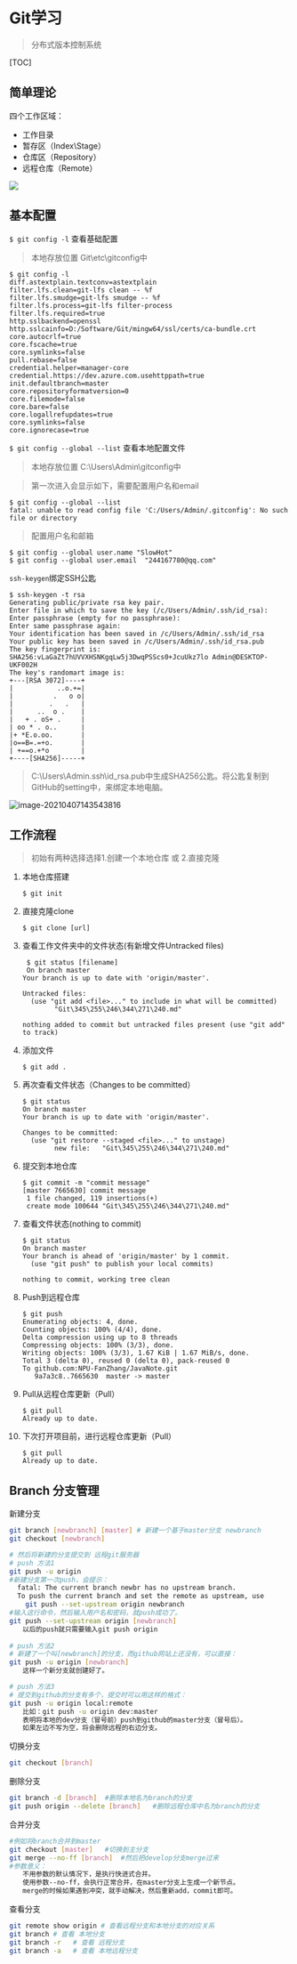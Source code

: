 # Git学习

> 分布式版本控制系统

[TOC]



## 简单理论

四个工作区域：

- 工作目录
- 暂存区（Index\Stage）
- 仓库区（Repository）
- 远程仓库（Remote）

![](asset/Git学习.assets/image-20210407140840726.png)



## 基本配置

`$ git config -l` 查看基础配置

> 本地存放位置 Git\etc\gitconfig中

```shell
$ git config -l
diff.astextplain.textconv=astextplain
filter.lfs.clean=git-lfs clean -- %f
filter.lfs.smudge=git-lfs smudge -- %f
filter.lfs.process=git-lfs filter-process
filter.lfs.required=true
http.sslbackend=openssl
http.sslcainfo=D:/Software/Git/mingw64/ssl/certs/ca-bundle.crt
core.autocrlf=true
core.fscache=true
core.symlinks=false
pull.rebase=false
credential.helper=manager-core
credential.https://dev.azure.com.usehttppath=true
init.defaultbranch=master
core.repositoryformatversion=0
core.filemode=false
core.bare=false
core.logallrefupdates=true
core.symlinks=false
core.ignorecase=true
```



`$ git config --global --list` 查看本地配置文件

> 本地存放位置 C:\Users\Admin\gitconfig中

> 第一次进入会显示如下，需要配置用户名和email

```shell
$ git config --global --list
fatal: unable to read config file 'C:/Users/Admin/.gitconfig': No such file or directory
```
> 配置用户名和邮箱

```shell
$ git config --global user.name "SlowHot"
$ git config --global user.email  "244167780@qq.com"
```



`ssh-keygen`绑定SSH公匙

```shell
$ ssh-keygen -t rsa 
Generating public/private rsa key pair.
Enter file in which to save the key (/c/Users/Admin/.ssh/id_rsa):
Enter passphrase (empty for no passphrase):
Enter same passphrase again:
Your identification has been saved in /c/Users/Admin/.ssh/id_rsa
Your public key has been saved in /c/Users/Admin/.ssh/id_rsa.pub
The key fingerprint is:
SHA256:vLaGaZt7hUVVXHSNKgqLw5j3DwqPSScs0+JcuUkz7lo Admin@DESKTOP-UKF002H
The key's randomart image is:
+---[RSA 3072]----+
|           ..o.+=|
|          .   o o|
|         .   .   |
|      ..  o .    |
|   + . oS+ .     |
| oo * . o..      |
|+ *E.o.oo.       |
|o==B=.=+o.       |
| +==o.+*o        |
+----[SHA256]-----+
```

> C:\Users\Admin\.ssh\id_rsa.pub中生成SHA256公匙。将公匙复制到GitHub的setting中，来绑定本地电脑。

![image-20210407143543816](asset/Git学习.assets/image-20210407143543816.png)



## 工作流程

> 初始有两种选择选择1.创建一个本地仓库 或 2.直接克隆

1. 本地仓库搭建

   ```shell
   $ git init
   ```
   
2. 直接克隆clone

   ```shell
   $ git clone [url]
   ```

3. 查看工作文件夹中的文件状态(有新增文件Untracked files)

   ```shell
    $ git status [filename]
    On branch master
   Your branch is up to date with 'origin/master'.
   
   Untracked files:
     (use "git add <file>..." to include in what will be committed)
           "Git\345\255\246\344\271\240.md"
   
   nothing added to commit but untracked files present (use "git add" to track)
   
   ```

4. 添加文件

   ```shell
   $ git add .
   ```

5. 再次查看文件状态（Changes to be committed）

   ```shell
   $ git status
   On branch master
   Your branch is up to date with 'origin/master'.
   
   Changes to be committed:
     (use "git restore --staged <file>..." to unstage)
           new file:   "Git\345\255\246\344\271\240.md"
   
   ```

6. 提交到本地仓库

   ```shell
   $ git commit -m "commit message"
   [master 7665630] commit message
    1 file changed, 119 insertions(+)
    create mode 100644 "Git\345\255\246\344\271\240.md"
   
   ```

7. 查看文件状态(nothing to commit)

   ``` shell
   $ git status
   On branch master
   Your branch is ahead of 'origin/master' by 1 commit.
     (use "git push" to publish your local commits)
   
   nothing to commit, working tree clean
   
   ```

8. Push到远程仓库

   ```shell
   $ git push
   Enumerating objects: 4, done.
   Counting objects: 100% (4/4), done.
   Delta compression using up to 8 threads
   Compressing objects: 100% (3/3), done.
   Writing objects: 100% (3/3), 1.67 KiB | 1.67 MiB/s, done.
   Total 3 (delta 0), reused 0 (delta 0), pack-reused 0
   To github.com:NPU-FanZhang/JavaNote.git
      9a7a3c8..7665630  master -> master
   
   ```

9. Pull从远程仓库更新（Pull）

   ``` shell
   $ git pull
   Already up to date.
   ```

10. 下次打开项目前，进行远程仓库更新（Pull）

    ```shell
    $ git pull
    Already up to date.
    ```



## Branch 分支管理

新建分支

```sh
git branch [newbranch] [master] # 新建一个基于master分支 newbranch
git checkout [newbranch]

# 然后将新建的分支提交到 远程git服务器
# push 方法1
git push -u origin
#新建分支第一次push，会提示：
  fatal: The current branch newbr has no upstream branch.
  To push the current branch and set the remote as upstream, use
    git push --set-upstream origin newbranch
#输入这行命令，然后输入用户名和密码，就push成功了。
git push --set-upstream origin [newbranch]
　　以后的push就只需要输入git push origin
　　
# push 方法2
# 新建了一个叫[newbranch]的分支，而github网站上还没有，可以直接：
git push -u origin [newbranch]
　　这样一个新分支就创建好了。

# push 方法3
# 提交到github的分支有多个，提交时可以用这样的格式：
git push -u origin local:remote
　　比如：git push -u origin dev:master
　　表明将本地的dev分支（冒号前）push到github的master分支（冒号后）。
　　如果左边不写为空，将会删除远程的右边分支。
```

切换分支

```sh
git checkout [branch]
```

删除分支

```sh
git branch -d [branch]	#删除本地名为branch的分支
git push origin --delete [branch]	#删除远程仓库中名为branch的分支
```

合并分支

```sh
#例如将branch合并到master
git checkout [master]	#切换到主分支
git merge --no-ff [branch]	#然后把develop分支merge过来
#参数意义：
　　不用参数的默认情况下，是执行快进式合并。
　　使用参数--no-ff，会执行正常合并，在master分支上生成一个新节点。
　　merge的时候如果遇到冲突，就手动解决，然后重新add，commit即可。
```

查看分支

```sh
git remote show origin # 查看远程分支和本地分支的对应关系
git branch # 查看 本地分支
git branch -r	# 查看 远程分支
git branch -a	# 查看 本地远程分支

```





